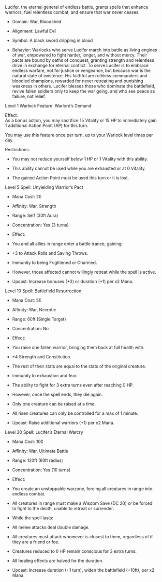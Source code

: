 Lucifer, the eternal general of endless battle, grants spells that enhance warriors, fuel relentless combat, and ensure that war never ceases.

- Domain: War, Bloodshed
    
- Alignment: Lawful Evil
    
- Symbol: A black sword dripping in blood
    
- Behavior: Warlocks who serve Lucifer march into battle as living engines of war, empowered to fight harder, longer, and without mercy. Their pacts are bound by oaths of conquest, granting strength and relentless drive in exchange for eternal conflict. To serve Lucifer is to embrace endless warfare, not for justice or vengeance, but because war is the natural state of existence. His faithful are ruthless commanders and bloodied champions, rewarded for never retreating and punishing weakness in others. Lucifer blesses those who dominate the battlefield, revive fallen soldiers only to keep the war going, and who see peace as failure, not relief.
    

Level 1 Warlock Feature: Warlord’s Demand

Effect:  
As a bonus action, you may sacrifice 15 Vitality or 15 HP to immediately gain 1 additional Action Point (AP) for this turn.

You may use this feature once per turn, up to your Warlock level times per day.

Restrictions:

- You may not reduce yourself below 1 HP or 1 Vitality with this ability.
    
- This ability cannot be used while you are exhausted or at 0 Vitality.
    
- The gained Action Point must be used this turn or it is lost.
    

Level 5 Spell: Unyielding Warrior’s Pact

- Mana Cost: 20
    
- Affinity: War, Strength
    
- Range: Self (30ft Aura)
    
- Concentration: Yes (3 turns)
    
- Effect:
    

- You and all allies in range enter a battle trance, gaining:
    

- +3 to Attack Rolls and Saving Throws.
    
- Immunity to being Frightened or Charmed.
    

- However, those affected cannot willingly retreat while the spell is active.
    

- Upcast: Increase bonuses (+3) or duration (+1) per x2 Mana.
    

Level 10 Spell: Battlefield Resurrection

- Mana Cost: 50
    
- Affinity: War, Necrotic
    
- Range: 60ft (Single Target)
    
- Concentration: No
    
- Effect:
    

- You raise one fallen warrior, bringing them back at full health with:
    

- +4 Strength and Constitution.
    
- The rest of their stats are equal to the stats of the original creature.
    
- Immunity to exhaustion and fear.
    
- The ability to fight for 3 extra turns even after reaching 0 HP.
    

- However, once the spell ends, they die again.
    
- Only one creature can be raised at a time.
    
- All risen creatures can only be controlled for a max of 1 minute.
    

- Upcast: Raise additional warriors (+1) per x2 Mana.
    

Level 20 Spell: Lucifer’s Eternal Warcry

- Mana Cost: 100
    
- Affinity: War, Ultimate Battle
    
- Range: 120ft (60ft radius)
    
- Concentration: Yes (10 turns)
    
- Effect:
    

- You create an unstoppable warzone, forcing all creatures in range into endless combat.
    
- All creatures in range must make a Wisdom Save (DC 20) or be forced to fight to the death, unable to retreat or surrender.
    
- While the spell lasts:
    

- All melee attacks deal double damage.
    
- All creatures must attack whomever is closest to them, regardless of if they are a friend or foe. 
    
- Creatures reduced to 0 HP remain conscious for 3 extra turns.
    
- All healing effects are halved for the duration.
    

- Upcast: Increase duration (+1 turn), widen the battlefield (+10ft), per x2 Mana.